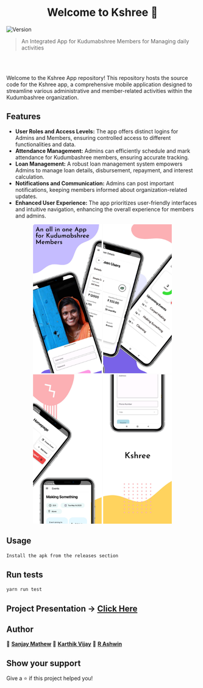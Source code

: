 <h1 align="center">Welcome to Kshree 👋</h1>
<p>
  <img alt="Version" src="https://img.shields.io/badge/version-0.0.1-blue.svg?cacheSeconds=2592000" />
</p>

> An Integrated App for Kudumabshree Members for Managing daily activities

<br>
<br>

Welcome to the Kshree App repository! This repository hosts the source code for the Kshree app, a comprehensive mobile application designed to streamline various administrative and member-related activities within the Kudumbashree organization.

## Features

- **User Roles and Access Levels:** The app offers distinct logins for Admins and Members, ensuring controlled access to different functionalities and data.
- **Attendance Management:** Admins can efficiently schedule and mark attendance for Kudumbashree members, ensuring accurate tracking.
- **Loan Management:** A robust loan management system empowers Admins to manage loan details, disbursement, repayment, and interest calculation.
- **Notifications and Communication:** Admins can post important notifications, keeping members informed about organization-related updates.
- **Enhanced User Experience:** The app prioritizes user-friendly interfaces and intuitive navigation, enhancing the overall experience for members and admins.


<p float="left" align="center">

<img src="/assets/image1.jpeg" width=180 />
<img src="/assets/image2.jpeg" width=180 />
<img src="/assets/image3.jpeg" width=180 />
<img src="/assets/image4.jpeg" width=180 />
</p>

## Usage

```sh
Install the apk from the releases section
```

## Run tests

```sh
yarn run test
```

## Project Presentation -> [Click Here](https://www.canva.com/design/DAFk4BvRsXI/VfR7q5QpWOZzFr2kM07C4w/edit?utm_content=DAFk4BvRsXI&utm_campaign=designshare&utm_medium=link2&utm_source=sharebutton)

## Author

👤 **[Sanjay Mathew](https://github.com/M3BIONIX)**
👤 **[Karthik Vijay](https://www.karthikvijaytech.me/)**
👤 **[R Ashwin](https://github.com/ashwin417)**


## Show your support

Give a ⭐️ if this project helped you!
